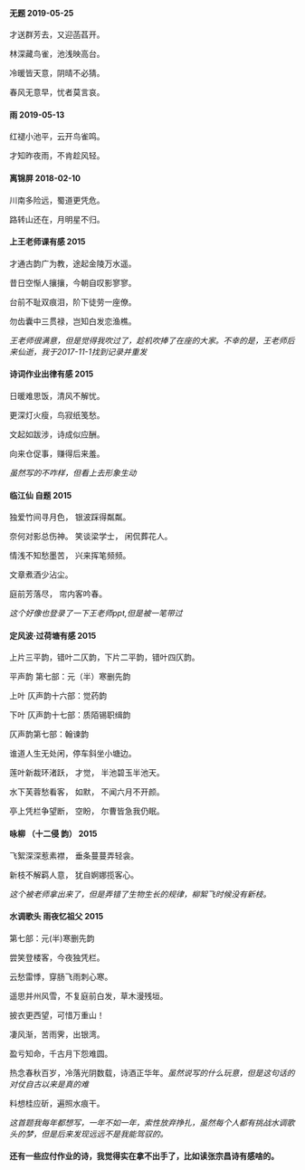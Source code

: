 #### 无题 2019-05-25

才送群芳去，又迎菡萏开。

林深藏鸟雀，池浅映高台。

冷暖皆天意，阴晴不必猜。

春风无意早，忧者莫言哀。

#### 雨 2019-05-13
红褪小池平，云开鸟雀鸣。

才知昨夜雨，不肯趁风轻。

#### 离锦屏 2018-02-10
川南多险远，蜀道更凭危。

路转山还在，月明星不归。

#### 上王老师课有感 2015

才通古韵广为教，途起金陵万水遥。

昔日空惭人攘攘，今朝自叹影寥寥。

台前不耻双痕泪，阶下徒劳一座僚。 

勿齿囊中三贯禄，岂知白发恋渔樵。  

*王老师很满意，但是觉得我吹过了，趁机吹捧了在座的大家。不幸的是，王老师后来仙逝，我于2017-11-1找到记录并重发*

#### 诗词作业出律有感 2015
日暖难思饭，清风不解忧。

更深灯火瘦，鸟寂纸笺愁。

文起如跋涉，诗成似应酬。

向来仓促事，赚得后来羞。

*虽然写的不咋样，但看上去形象生动*

#### 临江仙 自题 2015
独爱竹间寻月色，
银波踩得粼粼。

奈何对影总伤神。
笑谈梁学士，
闲侃葬花人。

情浅不知愁墨苦，
兴来挥笔频频。

文章煮酒少沾尘。

庭前芳落尽，
帘内客吟春。

*这个好像也登录了一下王老师ppt,但是被一笔带过*

#### 定风波·过荷塘有感 2015
上片三平韵，错叶二仄韵，下片二平韵，错叶四仄韵。

平声韵 第七部：元（半）寒删先韵

上叶 仄声韵十六部：觉药韵

下叶 仄声韵十七部：质陌锡职缉韵

仄声韵第七部：翰谏韵

谁道人生无处闲，停车斜坐小塘边。

莲叶新裁环渚跃，
才觉，
半池碧玉半池天。

水下芙蓉愁看客，
如默，
不闻六月不开颜。

亭上凭栏争望断，
空盼，
尔曹皆急我仍眠。

#### 咏柳 （十二侵 韵） 2015

飞絮深深惹素襟，
垂条蔓蔓弄轻衾。

新枝不解羁人意，
犹自婀娜揽客心。

*这个被老师拿出来了，但是弄错了生物生长的规律，柳絮飞时候没有新枝。*

#### 水调歌头 雨夜忆祖父 2015
第七部：元(半)寒删先韵

尝笑登楼客，今夜独凭栏。

云愁雷悸，穿肠飞雨刺心寒。

遥思并州风雪，不复庭前白发，草木漫残垣。

披衣更西望，可惜万重山！

凄风渐，苦雨霁，出银湾。

盈亏知命，千古月下怨难圆。

热念春秋百岁，冷落光阴数载，诗酒正华年。*虽然说写的什么玩意，但是这句话的对仗自古以来是真的难*

料想桂应斫，遍照水痕干。

*这首题我每年都想写，一年不如一年，索性放弃挣扎，虽然每个人都有挑战水调歌头的梦，但是后来发现远远不是我能驾驭的。*

#### 还有一些应付作业的诗，我觉得实在拿不出手了，比如读张宗昌诗有感啥的。
